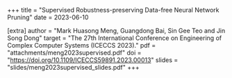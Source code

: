 +++
title = "Supervised Robustness-preserving Data-free Neural Network Pruning"
date = 2023-06-10

[extra]
author = "Mark Huasong Meng, Guangdong Bai, Sin Gee Teo and Jin Song Dong"
target = "The 27th International Conference on Engineering of Complex Computer Systems (ICECCS 2023)."
pdf = "attachments/meng2023supervised.pdf"
doi = "https://doi.org/10.1109/ICECCS59891.2023.00013"
slides = "slides/meng2023supervised_slides.pdf"
+++